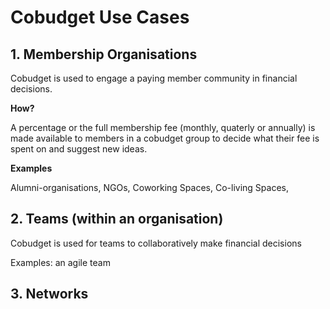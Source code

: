 # Cobudget Use Cases

## 1. Membership Organisations

Cobudget is used to engage a paying member community in financial decisions.

**How?**

A percentage or the full membership fee \(monthly, quaterly or annually\) is made available to members in a cobudget group to decide what their fee is spent on and  suggest new ideas. 

**Examples**

Alumni-organisations, NGOs, Coworking Spaces, Co-living Spaces,

## 2. Teams \(within an organisation\)

Cobudget is used for teams to collaboratively make financial decisions 

Examples: an agile team

## 3. Networks

# 




